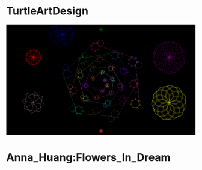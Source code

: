 # TurtleArtDesign
<img src="https://github.com/anna0103/TurtleArtDesign/blob/master/myflowerdesign.PNG">
<h1>Anna_Huang:Flowers_In_Dream</h1>
<img scr="https://github.com/anna0103/TurtleArtDesign/blob/master/myflowerdesign.PNG">
